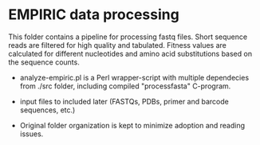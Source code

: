 # EMPIRIC data processing

This folder contains a pipeline for processing fastq files. Short sequence reads are filtered for high quality and tabulated. Fitness values are calculated for different nucleotides and amino acid substitutions based on the sequence counts.


- analyze-empiric.pl is a Perl wrapper-script with multiple dependecies from ./src folder, including compiled "processfasta" C-program.

- input files to included later (FASTQs, PDBs, primer and barcode sequences, etc.)

- Original folder organization is kept to minimize adoption and reading issues.





